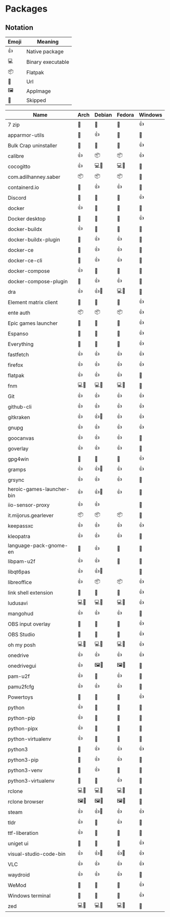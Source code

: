 # Packages

## Notation

| Emoji | Meaning           |
| ----- | ----------------- |
| 👍    | Native package    |
| 💻    | Binary executable |
| 📦    | Flatpak           |
| 🔗    | Url               |
| 🖼️    | AppImage          |
| 🚫    | Skipped           |

| Name                      | Arch | Debian | Fedora | Windows |
| ------------------------- | ---- | ------ | ------ | ------- |
| 7 zip                     | 🚫   | 🚫     | 🚫     | 👍      |
| apparmor-utils            | 🚫   | 👍     | 🚫     | 🚫      |
| Bulk Crap uninstaller     | 🚫   | 🚫     | 🚫     | 👍      |
| calibre                   | 👍   | 📦     | 📦     | 👍      |
| cocogitto                 | 👍   | 💻🔗   | 💻🔗   | 🚫      |
| com.adilhanney.saber      | 📦   | 📦     | 📦     | 🚫      |
| containerd.io             | 🚫   | 👍     | 👍     | 🚫      |
| Discord                   | 🚫   | 🚫     | 🚫     | 👍      |
| docker                    | 👍   | 🚫     | 🚫     | 🚫      |
| Docker desktop            | 🚫   | 🚫     | 🚫     | 👍      |
| docker-buildx             | 👍   | 🚫     | 🚫     | 🚫      |
| docker-buildx-plugin      | 🚫   | 👍     | 👍     | 🚫      |
| docker-ce                 | 🚫   | 👍     | 👍     | 🚫      |
| docker-ce-cli             | 🚫   | 👍     | 👍     | 🚫      |
| docker-compose            | 👍   | 🚫     | 🚫     | 🚫      |
| docker-compose-plugin     | 🚫   | 👍     | 👍     | 🚫      |
| dra                       | 👍   | 👍🔗   | 💻🔗   | 🚫      |
| Element matrix client     | 🚫   | 🚫     | 🚫     | 👍      |
| ente auth                 | 📦   | 📦     | 📦     | 👍      |
| Epic games launcher       | 🚫   | 🚫     | 🚫     | 👍      |
| Espanso                   | 🚫   | 🚫     | 🚫     | 👍      |
| Everything                | 🚫   | 🚫     | 🚫     | 👍      |
| fastfetch                 | 👍   | 👍     | 👍     | 👍      |
| firefox                   | 👍   | 👍     | 👍     | 👍      |
| flatpak                   | 👍   | 👍     | 👍     | 🚫      |
| fnm                       | 💻🔗 | 💻🔗   | 💻🔗   | 🚫      |
| Git                       | 👍   | 👍     | 👍     | 👍      |
| github-cli                | 👍   | 👍     | 👍     | 👍      |
| gitkraken                 | 👍   | 👍🔗   | 👍     | 👍      |
| gnupg                     | 👍   | 👍     | 👍     | 👍      |
| goocanvas                 | 👍   | 👍     | 👍     | 🚫      |
| goverlay                  | 👍   | 👍     | 👍     | 🚫      |
| gpg4win                   | 🚫   | 🚫     | 🚫     | 👍      |
| gramps                    | 👍   | 👍🔗   | 👍     | 👍      |
| grsync                    | 👍   | 👍     | 👍     | 🚫      |
| heroic-games-launcher-bin | 👍   | 👍🔗   | 👍     | 🚫      |
| iio-sensor-proxy          | 👍   | 👍     |        | 🚫      |
| it.mijorus.gearlever      | 📦   | 📦     | 📦     | 🚫      |
| keepassxc                 | 👍   | 👍     | 👍     | 👍      |
| kleopatra                 | 👍   | 👍     | 👍     | 🚫      |
| language-pack-gnome-en    | 🚫   | 👍     | 🚫     | 🚫      |
| libpam-u2f                | 👍   | 👍     | 🚫     | 🚫      |
| libqt6pas                 | 👍   | 👍🔗   |        | 🚫      |
| libreoffice               | 👍   | 📦     | 📦     | 👍      |
| link shell extension      | 🚫   | 🚫     | 🚫     | 👍      |
| ludusavi                  | 💻🔗 | 💻🔗   | 💻🔗   | 👍      |
| mangohud                  | 👍   | 👍     | 👍     | 🚫      |
| OBS input overlay         | 🚫   | 🚫     | 🚫     | 👍      |
| OBS Studio                | 🚫   | 🚫     | 🚫     | 👍      |
| oh my posh                | 💻🔗 | 💻🔗   | 💻🔗   | 👍      |
| onedrive                  | 👍   | 👍     | 👍     | 👍      |
| onedrivegui               | 👍   | 🖼️🔗   | 🖼️🔗   | 🚫      |
| pam-u2f                   | 👍   | 🚫     | 👍     | 🚫      |
| pamu2fcfg                 | 👍   | 👍     | 👍     | 🚫      |
| Powertoys                 | 🚫   | 🚫     | 🚫     | 👍      |
| python                    | 👍   | 🚫     | 🚫     | 🚫      |
| python-pip                | 👍   | 🚫     | 🚫     | 🚫      |
| python-pipx               | 👍   | 🚫     | 🚫     | 🚫      |
| python-virtualenv         | 👍   | 🚫     | 🚫     | 🚫      |
| python3                   | 🚫   | 👍     | 👍     | 👍      |
| python3-pip               | 🚫   | 👍     | 👍     | 🚫      |
| python3-venv              | 🚫   | 👍     | 🚫     | 🚫      |
| python3-virtualenv        | 🚫   | 🚫     | 👍     | 🚫      |
| rclone                    | 💻🔗 | 💻🔗   | 💻🔗   | 🚫      |
| rclone browser            | 🖼️🔗 | 🖼️🔗   | 🖼️🔗   | 🚫      |
| steam                     | 👍   | 👍🔗   | 👍     | 👍      |
| tldr                      | 👍   | 🚫     | 👍     | 🚫      |
| ttf-liberation            | 👍   | 🚫     | 🚫     | 🚫      |
| uniget ui                 | 🚫   | 🚫     | 🚫     | 👍      |
| visual-studio-code-bin    | 👍   | 👍🔗   | 👍🔗   | 👍      |
| VLC                       | 👍   | 👍     | 👍     | 👍      |
| waydroid                  | 👍   | 👍     | 👍     | 🚫      |
| WeMod                     | 🚫   | 🚫     | 🚫     | 👍      |
| Windows terminal          | 🚫   | 🚫     | 🚫     | 👍      |
| zed                       | 💻🔗 | 💻🔗   | 💻🔗   | 🚫      |
